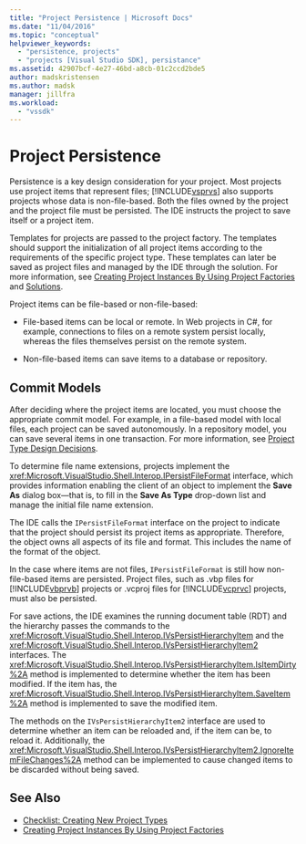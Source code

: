 ```yaml
---
title: "Project Persistence | Microsoft Docs"
ms.date: "11/04/2016"
ms.topic: "conceptual"
helpviewer_keywords:
  - "persistence, projects"
  - "projects [Visual Studio SDK], persistance"
ms.assetid: 42907bcf-4e27-46bd-a8cb-01c2ccd2bde5
author: madskristensen
ms.author: madsk
manager: jillfra
ms.workload:
  - "vssdk"
---
```

# Project Persistence
Persistence is a key design consideration for your project. Most projects use project items that represent files; [!INCLUDE[vsprvs](../../code-quality/includes/vsprvs_md.md)] also supports projects whose data is non-file-based. Both the files owned by the project and the project file must be persisted. The IDE instructs the project to save itself or a project item.

 Templates for projects are passed to the project factory. The templates should support the initialization of all project items according to the requirements of the specific project type. These templates can later be saved as project files and managed by the IDE through the solution. For more information, see [Creating Project Instances By Using Project Factories](../../extensibility/internals/creating-project-instances-by-using-project-factories.md) and [Solutions](../../extensibility/internals/solutions-overview.md).

 Project items can be file-based or non-file-based:

- File-based items can be local or remote. In Web projects in C#, for example, connections to files on a remote system persist locally, whereas the files themselves persist on the remote system.

- Non-file-based items can save items to a database or repository.

## Commit Models
 After deciding where the project items are located, you must choose the appropriate commit model. For example, in a file-based model with local files, each project can be saved autonomously. In a repository model, you can save several items in one transaction. For more information, see [Project Type Design Decisions](../../extensibility/internals/project-type-design-decisions.md).

 To determine file name extensions, projects implement the <xref:Microsoft.VisualStudio.Shell.Interop.IPersistFileFormat> interface, which provides information enabling the client of an object to implement the **Save As** dialog box—that is, to fill in the **Save As Type** drop-down list and manage the initial file name extension.

 The IDE calls the `IPersistFileFormat` interface on the project to indicate that the project should persist its project items as appropriate. Therefore, the object owns all aspects of its file and format. This includes the name of the format of the object.

 In the case where items are not files, `IPersistFileFormat` is still how non-file-based items are persisted. Project files, such as .vbp files for [!INCLUDE[vbprvb](../../code-quality/includes/vbprvb_md.md)] projects or .vcproj files for [!INCLUDE[vcprvc](../../code-quality/includes/vcprvc_md.md)] projects, must also be persisted.

 For save actions, the IDE examines the running document table (RDT) and the hierarchy passes the commands to the <xref:Microsoft.VisualStudio.Shell.Interop.IVsPersistHierarchyItem> and the <xref:Microsoft.VisualStudio.Shell.Interop.IVsPersistHierarchyItem2> interfaces. The <xref:Microsoft.VisualStudio.Shell.Interop.IVsPersistHierarchyItem.IsItemDirty%2A> method is implemented to determine whether the item has been modified. If the item has, the <xref:Microsoft.VisualStudio.Shell.Interop.IVsPersistHierarchyItem.SaveItem%2A> method is implemented to save the modified item.

 The methods on the `IVsPersistHierarchyItem2` interface are used to determine whether an item can be reloaded and, if the item can be, to reload it. Additionally, the <xref:Microsoft.VisualStudio.Shell.Interop.IVsPersistHierarchyItem2.IgnoreItemFileChanges%2A> method can be implemented to cause changed items to be discarded without being saved.

## See Also
- [Checklist: Creating New Project Types](../../extensibility/internals/checklist-creating-new-project-types.md)
- [Creating Project Instances By Using Project Factories](../../extensibility/internals/creating-project-instances-by-using-project-factories.md)